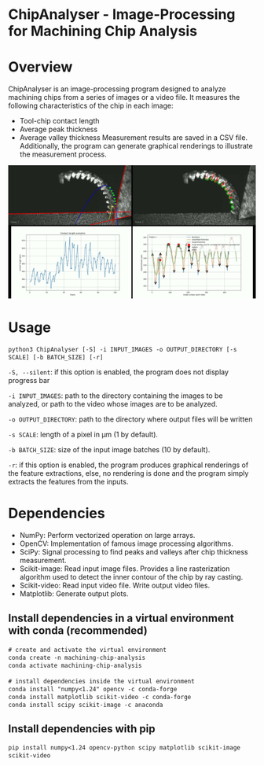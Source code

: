 ChipAnalyser - Image-Processing for Machining Chip Analysis
===========================================================

# Overview
ChipAnalyser is an image-processing program designed to analyze machining chips from a series of images or a video file. It measures the following characteristics of the chip in each image:
- Tool-chip contact length
- Average peak thickness
- Average valley thickness
Measurement results are saved in a CSV file. Additionally, the program can generate graphical renderings to illustrate the measurement process.

[![Watch the demo video](https://raw.githubusercontent.com/VictorLaugt/MachiningChipAnalyser/master/demo_video/thumbnail.jpg)](https://raw.githubusercontent.com/VictorLaugt/MachiningChipAnalyser/master/demo_video/demo.mp4)


# Usage
```shell
python3 ChipAnalyser [-S] -i INPUT_IMAGES -o OUTPUT_DIRECTORY [-s SCALE] [-b BATCH_SIZE] [-r]
```
`-S, --silent`: if this option is enabled, the program does not display progress bar

`-i INPUT_IMAGES`: path to the directory containing the images to be analyzed, or path to the video whose images are to be analyzed.

`-o OUTPUT_DIRECTORY`: path to the directory where output files will be written

`-s SCALE`: length of a pixel in µm (1 by default).

`-b BATCH_SIZE`: size of the input image batches (10 by default).

`-r`: if this option is enabled, the program produces graphical renderings of the feature extractions, else, no rendering is done and the program simply extracts the features from the inputs.


# Dependencies
- NumPy: Perform vectorized operation on large arrays.
- OpenCV: Implementation of famous image processing algorithms.
- SciPy: Signal processing to find peaks and valleys after chip thickness measurement.
- Scikit-image: Read input image files. Provides a line rasterization algorithm used to detect the inner contour of the chip by ray casting.
- Scikit-video: Read input video file. Write output video files.
- Matplotlib: Generate output plots.

## Install dependencies in a virtual environment with conda (recommended)
```shell
# create and activate the virtual environment
conda create -n machining-chip-analysis
conda activate machining-chip-analysis

# install dependencies inside the virtual environment
conda install "numpy<1.24" opencv -c conda-forge
conda install matplotlib scikit-video -c conda-forge
conda install scipy scikit-image -c anaconda
```

## Install dependencies with pip
```shell
pip install numpy<1.24 opencv-python scipy matplotlib scikit-image scikit-video
```
